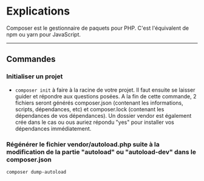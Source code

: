 # Explications

Composer est le gestionnaire de paquets pour PHP. C'est l'équivalent de npm ou yarn pour JavaScript.

---

## Commandes

### Initialiser un projet

- `composer init` à faire à la racine de votre projet. Il faut ensuite se laisser guider et répondre aux questions posées.
A la fin de cette commande, 2 fichiers seront générés composer.json (contenant les informations, scripts, dépendances, etc) et composer.lock (contenant les dépendances de vos dépendances). Un dossier vendor est également crée dans le cas ou ous auriez répondu "yes" pour installer vos dépendances immédiatement.


### Régénérer le fichier vendor/autoload.php suite à la modification de la partie "autoload" ou "autoload-dev" dans le composer.json

`composer dump-autoload`